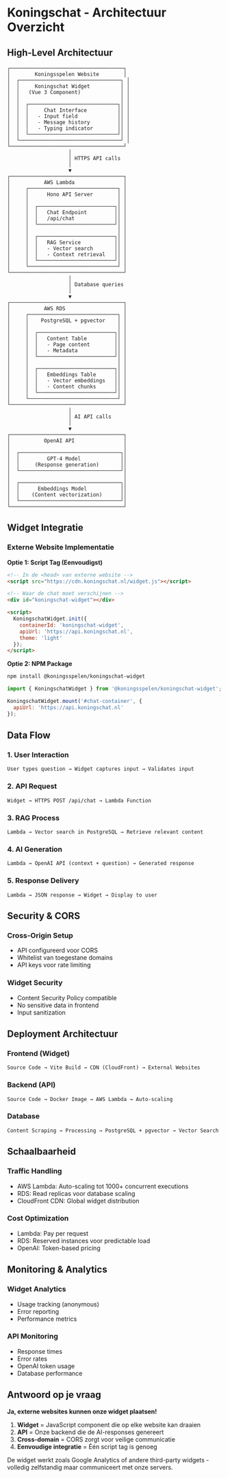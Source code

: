 # Koningschat - Architectuur Overzicht

## High-Level Architectuur

```
┌─────────────────────────────────────┐
│        Koningsspelen Website        │
│  ┌─────────────────────────────────┐ │
│  │     Koningschat Widget          │ │
│  │   (Vue 3 Component)             │ │
│  │                                 │ │
│  │  ┌─────────────────────────────┐│ │
│  │  │     Chat Interface          ││ │
│  │  │   - Input field             ││ │
│  │  │   - Message history         ││ │
│  │  │   - Typing indicator        ││ │
│  │  └─────────────────────────────┘│ │
│  └─────────────────────────────────┘ │
└─────────────────────────────────────┘
                    │
                    │ HTTPS API calls
                    │
                    ▼
┌─────────────────────────────────────┐
│           AWS Lambda                │
│     ┌─────────────────────────────┐ │
│     │      Hono API Server        │ │
│     │                             │ │
│     │  ┌─────────────────────────┐│ │
│     │  │   Chat Endpoint         ││ │
│     │  │   /api/chat             ││ │
│     │  └─────────────────────────┘│ │
│     │                             │ │
│     │  ┌─────────────────────────┐│ │
│     │  │   RAG Service           ││ │
│     │  │   - Vector search       ││ │
│     │  │   - Context retrieval   ││ │
│     │  └─────────────────────────┘│ │
│     └─────────────────────────────┘ │
└─────────────────────────────────────┘
                    │
                    │ Database queries
                    │
                    ▼
┌─────────────────────────────────────┐
│           AWS RDS                   │
│     ┌─────────────────────────────┐ │
│     │    PostgreSQL + pgvector    │ │
│     │                             │ │
│     │  ┌─────────────────────────┐│ │
│     │  │   Content Table         ││ │
│     │  │   - Page content        ││ │
│     │  │   - Metadata            ││ │
│     │  └─────────────────────────┘│ │
│     │                             │ │
│     │  ┌─────────────────────────┐│ │
│     │  │   Embeddings Table      ││ │
│     │  │   - Vector embeddings   ││ │
│     │  │   - Content chunks      ││ │
│     │  └─────────────────────────┘│ │
│     └─────────────────────────────┘ │
└─────────────────────────────────────┘
                    │
                    │ AI API calls
                    │
                    ▼
┌─────────────────────────────────────┐
│           OpenAI API                │
│                                     │
│  ┌─────────────────────────────────┐│
│  │         GPT-4 Model             ││
│  │     (Response generation)       ││
│  └─────────────────────────────────┘│
│                                     │
│  ┌─────────────────────────────────┐│
│  │      Embeddings Model           ││
│  │    (Content vectorization)      ││
│  └─────────────────────────────────┘│
└─────────────────────────────────────┘
```

## Widget Integratie

### Externe Website Implementatie

**Optie 1: Script Tag (Eenvoudigst)**
```html
<!-- In de <head> van externe website -->
<script src="https://cdn.koningschat.nl/widget.js"></script>

<!-- Waar de chat moet verschijnen -->
<div id="koningschat-widget"></div>

<script>
  KoningschatWidget.init({
    containerId: 'koningschat-widget',
    apiUrl: 'https://api.koningschat.nl',
    theme: 'light'
  });
</script>
```

**Optie 2: NPM Package**
```bash
npm install @koningsspelen/koningschat-widget
```

```javascript
import { KoningschatWidget } from '@koningsspelen/koningschat-widget';

KoningschatWidget.mount('#chat-container', {
  apiUrl: 'https://api.koningschat.nl'
});
```

## Data Flow

### 1. User Interaction
```
User types question → Widget captures input → Validates input
```

### 2. API Request
```
Widget → HTTPS POST /api/chat → Lambda Function
```

### 3. RAG Process
```
Lambda → Vector search in PostgreSQL → Retrieve relevant content
```

### 4. AI Generation
```
Lambda → OpenAI API (context + question) → Generated response
```

### 5. Response Delivery
```
Lambda → JSON response → Widget → Display to user
```

## Security & CORS

### Cross-Origin Setup
- API configureerd voor CORS
- Whitelist van toegestane domains
- API keys voor rate limiting

### Widget Security
- Content Security Policy compatible
- No sensitive data in frontend
- Input sanitization

## Deployment Architectuur

### Frontend (Widget)
```
Source Code → Vite Build → CDN (CloudFront) → External Websites
```

### Backend (API)
```
Source Code → Docker Image → AWS Lambda → Auto-scaling
```

### Database
```
Content Scraping → Processing → PostgreSQL + pgvector → Vector Search
```

## Schaalbaarheid

### Traffic Handling
- AWS Lambda: Auto-scaling tot 1000+ concurrent executions
- RDS: Read replicas voor database scaling
- CloudFront CDN: Global widget distribution

### Cost Optimization
- Lambda: Pay per request
- RDS: Reserved instances voor predictable load
- OpenAI: Token-based pricing

## Monitoring & Analytics

### Widget Analytics
- Usage tracking (anonymous)
- Error reporting
- Performance metrics

### API Monitoring
- Response times
- Error rates
- OpenAI token usage
- Database performance

## Antwoord op je vraag

**Ja, externe websites kunnen onze widget plaatsen!**

1. **Widget** = JavaScript component die op elke website kan draaien
2. **API** = Onze backend die de AI-responses genereert
3. **Cross-domain** = CORS zorgt voor veilige communicatie
4. **Eenvoudige integratie** = Één script tag is genoeg

De widget werkt zoals Google Analytics of andere third-party widgets - volledig zelfstandig maar communiceert met onze servers.
